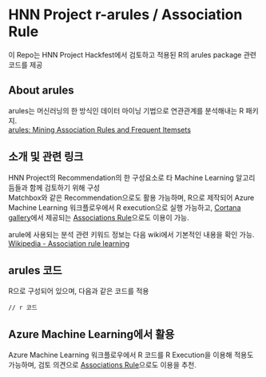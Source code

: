 # HNN Project r-arules / Association Rule
이 Repo는 HNN Project Hackfest에서 검토하고 적용된 R의 arules package 관련 코드를 제공  

## About arules
arules는 머신러닝의 한 방식인 데이터 마이닝 기법으로 연관관계를 분석해내는 R 패키지.  
[arules: Mining Association Rules and Frequent Itemsets](https://cran.r-project.org/web/packages/arules/index.html)  

## 소개 및 관련 링크
HNN Project의 Recommendation의 한 구성요소로 타 Machine Learning 알고리듬들과 함께 검토하기 위해 구성  
Matchbox와 같은 Recommendation으로도 활용 가능하며, R으로 제작되어 Azure Machine Learning 워크플로우에서 R execution으로 실행 가능하고, [Cortana gallery](https://gallery.cortanaintelligence.com/browse)에서 제공되는 [Associations Rule](https://gallery.cortanaintelligence.com/CustomModule/Discover-Association-Rules-1)으로도 이용이 가능.  

arule에 사용되는 분석 관련 키워드 정보는 다음 wiki에서 기본적인 내용을 확인 가능.  
[Wikipedia - Association rule learning](https://en.wikipedia.org/wiki/Association_rule_learning)  

## arules 코드
R으로 구성되어 있으며, 다음과 같은 코드를 적용  
```
// r 코드
```

## Azure Machine Learning에서 활용
Azure Machine Learning 워크플로우에서 R 코드를 R Execution을 이용해 적용도 가능하며, 검토 의견으로 [Associations Rule](https://gallery.cortanaintelligence.com/CustomModule/Discover-Association-Rules-1)으로도 이용을 추천.  
